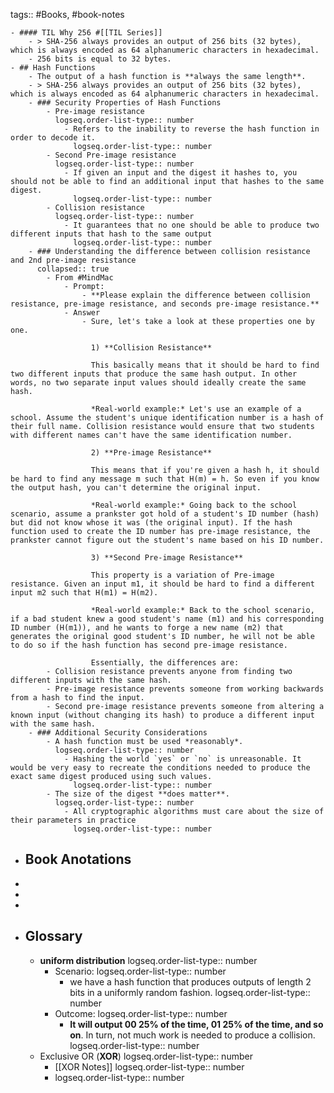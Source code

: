 tags:: #Books, #book-notes

	- #### TIL Why 256 #[[TIL Series]]
		- > SHA-256 always provides an output of 256 bits (32 bytes), which is always encoded as 64 alphanumeric characters in hexadecimal.
		- 256 bits is equal to 32 bytes.
	- ## Hash Functions
		- The output of a hash function is **always the same length**.
		- > SHA-256 always provides an output of 256 bits (32 bytes), which is always encoded as 64 alphanumeric characters in hexadecimal.
		- ### Security Properties of Hash Functions
			- Pre-image resistance
			  logseq.order-list-type:: number
				- Refers to the inability to reverse the hash function in order to decode it.
				  logseq.order-list-type:: number
			- Second Pre-image resistance
			  logseq.order-list-type:: number
				- If given an input and the digest it hashes to, you should not be able to find an additional input that hashes to the same digest.
				  logseq.order-list-type:: number
			- Collision resistance
			  logseq.order-list-type:: number
				- It guarantees that no one should be able to produce two different inputs that hash to the same output
				  logseq.order-list-type:: number
		- ### Understanding the difference between collision resistance and 2nd pre-image resistance
		  collapsed:: true
			- From #MindMac
				- Prompt:
					- **Please explain the difference between collision resistance, pre-image resistance, and seconds pre-image resistance.**
				- Answer
					- Sure, let's take a look at these properties one by one.
					  
					  1) **Collision Resistance**
					  
					  This basically means that it should be hard to find two different inputs that produce the same hash output. In other words, no two separate input values should ideally create the same hash.
					  
					  *Real-world example:* Let's use an example of a school. Assume the student's unique identification number is a hash of their full name. Collision resistance would ensure that two students with different names can't have the same identification number.
					  
					  2) **Pre-image Resistance**
					  
					  This means that if you're given a hash h, it should be hard to find any message m such that H(m) = h. So even if you know the output hash, you can't determine the original input.
					  
					  *Real-world example:* Going back to the school scenario, assume a prankster got hold of a student's ID number (hash) but did not know whose it was (the original input). If the hash function used to create the ID number has pre-image resistance, the prankster cannot figure out the student's name based on his ID number.
					  
					  3) **Second Pre-image Resistance**
					  
					  This property is a variation of Pre-image resistance. Given an input m1, it should be hard to find a different input m2 such that H(m1) = H(m2).
					  
					  *Real-world example:* Back to the school scenario, if a bad student knew a good student's name (m1) and his corresponding ID number (H(m1)), and he wants to forge a new name (m2) that generates the original good student's ID number, he will not be able to do so if the hash function has second pre-image resistance.
					  
					  Essentially, the differences are:
			- Collision resistance prevents anyone from finding two different inputs with the same hash.
			- Pre-image resistance prevents someone from working backwards from a hash to find the input.
			- Second pre-image resistance prevents someone from altering a known input (without changing its hash) to produce a different input with the same hash.
		- ### Additional Security Considerations
			- A hash function must be used *reasonably*.
			  logseq.order-list-type:: number
				- Hashing the world `yes` or `no` is unreasonable. It would be very easy to recreate the conditions needed to produce the exact same digest produced using such values.
				  logseq.order-list-type:: number
			- The size of the digest **does matter**.
			  logseq.order-list-type:: number
				- All cryptographic algorithms must care about the size of their parameters in practice
				  logseq.order-list-type:: number
- ## Book Anotations
-
-
-
- ## Glossary
	- **uniform distribution**
	  logseq.order-list-type:: number
		- Scenario: 
		  logseq.order-list-type:: number
			- we have a hash function that produces outputs of length 2 bits in a uniformly random fashion.
			  logseq.order-list-type:: number
		- Outcome:
		  logseq.order-list-type:: number
			- **It will output 00 25% of the time, 01 25% of the time, and so on**. In turn, not much work is needed to produce a collision.
			  logseq.order-list-type:: number
	- Exclusive OR (**XOR**)
	  logseq.order-list-type:: number
		- [[XOR Notes]]
		  logseq.order-list-type:: number
		- logseq.order-list-type:: number